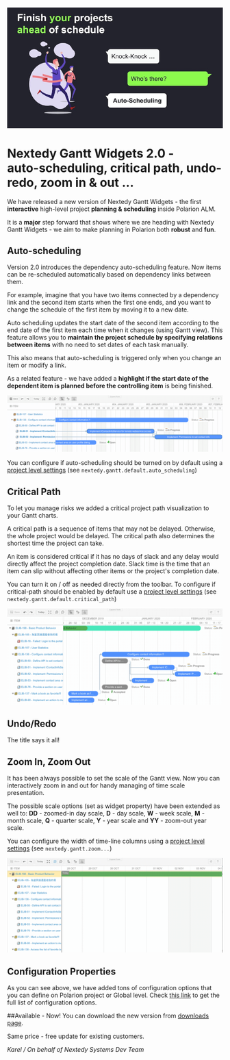 
![Gantt Widgets 2.0](img/announcement-2.0.0.jpg)

#  Nextedy Gantt Widgets 2.0 - <br> auto-scheduling, critical path, undo-redo, zoom in & out ...

We have released a new version of Nextedy Gantt Widgets - the first **interactive** high-level project **planning & scheduling** inside Polarion ALM.

It is a  **major**  step forward that shows where we are heading with Nextedy Gantt Widgets - we aim to make planning in Polarion both **robust** and **fun**.


## Auto-scheduling
Version 2.0 introduces the dependency auto-scheduling feature. Now items can be re-scheduled automatically based on dependency links between them.

For example, imagine that you have two items connected by a dependency link and the second item starts when the first one ends, and you want to change the schedule of the first item by moving it to a new date.

Auto scheduling updates the start date of the second item according to the end date of the first item each time when it changes (using Gantt view). This feature allows you to  **maintain the project schedule by specifying relations between items** with no need to set dates of each task manually.

This also means that auto-scheduling is triggered only when you change an item or modify a link.

As a related feature - we have added a **highlight if the start date of the dependent item is planned before the controlling item** is being finished.


![gantt-auto-schedule](img/gantt-auto-schedule.gif)


You can configure if auto-scheduling should be turned on by default using a [project level settings](../context-properties) (see `nextedy.gantt.default.auto_scheduling`)

## Critical Path

To let you manage risks we added a critical project path visualization to your Gantt charts.

A critical path is a sequence of items that may not be delayed. Otherwise, the whole project would be delayed.
The critical path also determines the shortest time the project can take.

An item is considered critical if it has no days of slack and any delay would directly affect the project completion date.
Slack time is the time that an item can slip without affecting other items or the project's completion date.

You can turn it on / off as needed directly from the toolbar.  To configure if critical-path should be enabled by default use a [project level settings](../context-properties) (see `nextedy.gantt.default.critical_path`)

![gantt-critical-path](img/gantt-critical-path.gif)


## Undo/Redo
The title says it all! 

## Zoom In, Zoom Out
It has been always possible to set the scale of the Gantt view. Now you can interactively zoom in and out for handy managing of time scale presentation. 

The possible scale options (set as widget property) have been extended as well to: **DD** - zoomed-in day scale, **D** - day scale, **W** - week scale, **M** - month scale, **Q** - quarter scale, **Y** -  year scale and **YY** - zoom-out year scale.

You can configure the width of time-line columns using  a [project level settings](../context-properties) (see `nextedy.gantt.zoom...`)

![gantt-zoom](img/gantt-zoom.gif)

## Configuration Properties
As you can see above, we have added tons of configuration options that you can define on Polarion project or Global level. Check
[this link](../context-properties) to get the full list of configuration options.


##Available - Now!
You can download the new version from [downloads page](../download). 

Same price - free update for existing customers. 

*Karel / On behalf of Nextedy Systems Dev Team*

<br>
<br>
<br>



